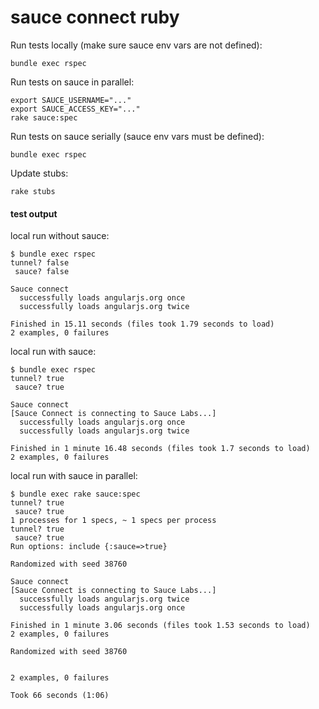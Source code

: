 # sauce connect ruby

Run tests locally (make sure sauce env vars are not defined):

`bundle exec rspec`

Run tests on sauce in parallel:

```
export SAUCE_USERNAME="..."
export SAUCE_ACCESS_KEY="..."
rake sauce:spec
```

Run tests on sauce serially (sauce env vars must be defined):

`bundle exec rspec`

Update stubs:

```
rake stubs
```

#### test output

local run without sauce:

```
$ bundle exec rspec
tunnel? false
 sauce? false

Sauce connect
  successfully loads angularjs.org once
  successfully loads angularjs.org twice

Finished in 15.11 seconds (files took 1.79 seconds to load)
2 examples, 0 failures
```

local run with sauce:

```
$ bundle exec rspec
tunnel? true
 sauce? true

Sauce connect
[Sauce Connect is connecting to Sauce Labs...]
  successfully loads angularjs.org once
  successfully loads angularjs.org twice

Finished in 1 minute 16.48 seconds (files took 1.7 seconds to load)
2 examples, 0 failures
```

local run with sauce in parallel:

```
$ bundle exec rake sauce:spec
tunnel? true
 sauce? true
1 processes for 1 specs, ~ 1 specs per process
tunnel? true
 sauce? true
Run options: include {:sauce=>true}

Randomized with seed 38760

Sauce connect
[Sauce Connect is connecting to Sauce Labs...]
  successfully loads angularjs.org twice
  successfully loads angularjs.org once

Finished in 1 minute 3.06 seconds (files took 1.53 seconds to load)
2 examples, 0 failures

Randomized with seed 38760


2 examples, 0 failures

Took 66 seconds (1:06)
```
